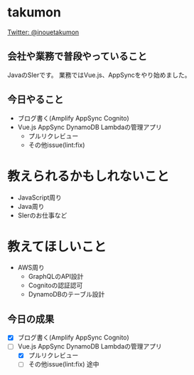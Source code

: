 # takumon
[Twitter: @inouetakumon](https://twitter.com/inouetakumon?lang=ja)

## 会社や業務で普段やっていること
JavaのSIerです。
業務ではVue.js、AppSyncをやり始めました。

## 今日やること

* ブログ書く(Amplify AppSync Cognito)
* Vue.js AppSync DynamoDB Lambdaの管理アプリ
  * プルリクレビュー
  * その他issue(lint:fix)

# 教えられるかもしれないこと
* JavaScript周り
* Java周り
* SIerのお仕事など

# 教えてほしいこと
* AWS周り
  * GraphQLのAPI設計
  * Cognitoの認証認可
  * DynamoDBのテーブル設計

## 今日の成果
* [x] ブログ書く(Amplify AppSync Cognito)
* [ ] Vue.js AppSync DynamoDB Lambdaの管理アプリ
  * [x] プルリクレビュー
  * [ ] その他issue(lint:fix) 途中
